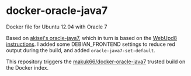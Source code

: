 docker-oracle-java7
===================

Docker file for Ubuntu 12.04 with Oracle 7

Based on [akisei's oracle-java7](https://github.com/akisei/dockerfiles/blob/master/oracle-java7/Dockerfile), which in turn is based on the [WebUpd8 instructions](http://www.webupd8.org/2012/01/install-oracle-java-jdk-7-in-ubuntu-via.html).
I added some DEBIAN_FRONTEND settings to reduce red output during the build, and added `oracle-java7-set-default`.

This repository triggers the [makuk66/docker-oracle-java7](https://index.docker.io/u/makuk66/docker-oracle-java7/) trusted build on the Docker index. 

